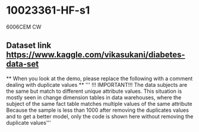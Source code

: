 # 10023361-HF-s1


6006CEM CW
## Dataset link  https://www.kaggle.com/vikasukani/diabetes-data-set
** When you look at the demo, please replace the following with a comment dealing with duplicate values **
'''    !!! IMPORTANT!!!
The data subjects are the same but match to different unique attribute values. 
This situation is mostly seen in change dimension tables in data warehouses, where the subject of the same fact table matches multiple values of the same attribute
 Because the sample is less than 1000 after removing the duplicates values and to get a better model,
 only the code is shown here without removing the duplicate values'''
